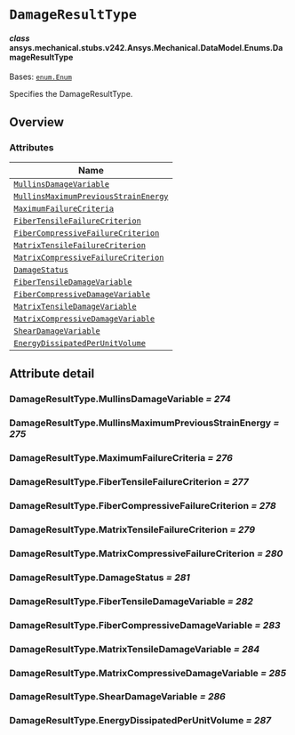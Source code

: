 # `DamageResultType`



#### *class* ansys.mechanical.stubs.v242.Ansys.Mechanical.DataModel.Enums.DamageResultType

Bases: [`enum.Enum`](https://docs.python.org/3/library/enum.html#enum.Enum)

Specifies the DamageResultType.

<!-- !! processed by numpydoc !! -->

<a id="overview"></a>

## Overview

### Attributes

| Name |
| ---------------------------------------------------------------------------------------------- |
| [`MullinsDamageVariable`](#DamageResultType.MullinsDamageVariable) |
| [`MullinsMaximumPreviousStrainEnergy`](#DamageResultType.MullinsMaximumPreviousStrainEnergy) |
| [`MaximumFailureCriteria`](#DamageResultType.MaximumFailureCriteria) |
| [`FiberTensileFailureCriterion`](#DamageResultType.FiberTensileFailureCriterion) |
| [`FiberCompressiveFailureCriterion`](#DamageResultType.FiberCompressiveFailureCriterion) |
| [`MatrixTensileFailureCriterion`](#DamageResultType.MatrixTensileFailureCriterion) |
| [`MatrixCompressiveFailureCriterion`](#DamageResultType.MatrixCompressiveFailureCriterion) |
| [`DamageStatus`](#DamageResultType.DamageStatus) |
| [`FiberTensileDamageVariable`](#DamageResultType.FiberTensileDamageVariable) |
| [`FiberCompressiveDamageVariable`](#DamageResultType.FiberCompressiveDamageVariable) |
| [`MatrixTensileDamageVariable`](#DamageResultType.MatrixTensileDamageVariable) |
| [`MatrixCompressiveDamageVariable`](#DamageResultType.MatrixCompressiveDamageVariable) |
| [`ShearDamageVariable`](#DamageResultType.ShearDamageVariable) |
| [`EnergyDissipatedPerUnitVolume`](#DamageResultType.EnergyDissipatedPerUnitVolume) |

<a id="attribute-detail"></a>

## Attribute detail

<a id="DamageResultType.MullinsDamageVariable"></a>

### DamageResultType.MullinsDamageVariable *= 274*

<a id="DamageResultType.MullinsMaximumPreviousStrainEnergy"></a>

### DamageResultType.MullinsMaximumPreviousStrainEnergy *= 275*

<a id="DamageResultType.MaximumFailureCriteria"></a>

### DamageResultType.MaximumFailureCriteria *= 276*

<a id="DamageResultType.FiberTensileFailureCriterion"></a>

### DamageResultType.FiberTensileFailureCriterion *= 277*

<a id="DamageResultType.FiberCompressiveFailureCriterion"></a>

### DamageResultType.FiberCompressiveFailureCriterion *= 278*

<a id="DamageResultType.MatrixTensileFailureCriterion"></a>

### DamageResultType.MatrixTensileFailureCriterion *= 279*

<a id="DamageResultType.MatrixCompressiveFailureCriterion"></a>

### DamageResultType.MatrixCompressiveFailureCriterion *= 280*

<a id="DamageResultType.DamageStatus"></a>

### DamageResultType.DamageStatus *= 281*

<a id="DamageResultType.FiberTensileDamageVariable"></a>

### DamageResultType.FiberTensileDamageVariable *= 282*

<a id="DamageResultType.FiberCompressiveDamageVariable"></a>

### DamageResultType.FiberCompressiveDamageVariable *= 283*

<a id="DamageResultType.MatrixTensileDamageVariable"></a>

### DamageResultType.MatrixTensileDamageVariable *= 284*

<a id="DamageResultType.MatrixCompressiveDamageVariable"></a>

### DamageResultType.MatrixCompressiveDamageVariable *= 285*

<a id="DamageResultType.ShearDamageVariable"></a>

### DamageResultType.ShearDamageVariable *= 286*

<a id="DamageResultType.EnergyDissipatedPerUnitVolume"></a>

### DamageResultType.EnergyDissipatedPerUnitVolume *= 287*


